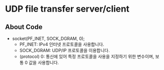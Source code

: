 # UDP file transfer server/client

## About Code
- socket(PF_INET, SOCK_DGRAM, 0);
   - PF_INET: IPv4 인터넷 프로토콜을 사용합니다.
   - SOCK_DGRAM: UDP/IP 프로토콜을 이용합니다.
   - (protocol) 0: 통신에 있어 특정 프로토콜을 사용을 지정하기 위한 변수이며, 보통 0 값을 사용합니다.
